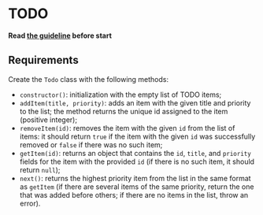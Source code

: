 # TODO

**Read [the guideline](https://github.com/mate-academy/js_task-guideline/blob/master/README.md) before start**

## Requirements

Create the `Todo` class with the following methods:

- `constructor()`: initialization with the empty list of TODO items;
- `addItem(title, priority)`: adds an item with the given title and priority to the list; the method returns the unique id assigned to the item (positive integer);
- `removeItem(id)`: removes the item with the given `id` from the list of items: it should return `true` if the item with the given `id` was successfully removed or `false` if there was no such item;
- `getItem(id)`: returns an object that contains the `id`, `title`, and `priority` fields for the item with the provided `id` (if there is no such item, it should return `null`);
- `next()`: returns the highest priority item from the list in the same format as `getItem` (if there are several items of the same priority, return the one that was added before others; if there are no items in the list, throw an error).
